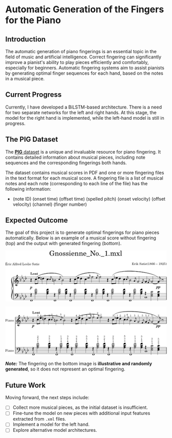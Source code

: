 # Automatic Generation of the Fingers for the Piano

## Introduction
The automatic generation of piano fingerings is an essential topic in the field of music and artificial intelligence. Correct fingering can significantly improve a pianist's ability to play pieces efficiently and comfortably, especially for beginners. Automatic fingering systems aim to assist pianists by generating 
optimal finger sequences for each hand, based on the notes in a musical piece.


## Current Progress

Currently, I have developed a BiLSTM-based architecture. There is a need for two separate networks for the left and right hands. At this stage, the model for the right hand is implemented, while the left-hand model is still in progress.

## The PIG Dataset
The [**PIG** dataset](https://beam.kisarazu.ac.jp/~saito/research/PianoFingeringDataset/) is a unique and invaluable resource for piano fingering. It contains detailed information about musical pieces, including note sequences and the corresponding fingerings both hands. 

The dataset contains musical scores in PDF and one or more fingering files in the text format for each musical score. A fingering file is a list of musical notes and each
note (corresponding to each line of the file) has the following information:
- (note ID) (onset time) (offset time) (spelled pitch) (onset velocity) (offset velocity)
(channel) (finger number) 


## Expected Outcome  
The goal of this project is to generate optimal fingerings for piano pieces automatically. Below is an example of a musical score without fingering (top) and the output with generated fingering (bottom).  

![](./output/initial_Gnossienne_No._1-1.png) 

![](./output/output_Gnossienne_No._1-1.png) 


**_Note:_** The fingering on the bottom image is **illustrative and randomly generated**, so it does not represent an optimal fingering.


## Future Work
Moving forward, the next steps include:

- [ ] Collect more musical pieces, as the initial dataset is insufficient.  
- [ ] Fine-tune the model on new pieces with additional input features extracted from `.xml` files.  
- [ ] Implement a model for the left hand.  
- [ ] Explore alternative model architectures.